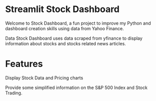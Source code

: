 <h1>Streamlit Stock Dashboard</h1>

Welcome to Stock Dashboard, a fun project to improve my Python and dashboard creation skills using data from Yahoo Finance.

Data
Stock Dashboard uses data scraped from yfinance to display information about stocks and stocks related news articles.

<h1>Features</h1>

<p>Display Stock Data and Pricing charts</p>
<p>Provide some simplified information on the S&P 500 Index and Stock Trading.</p>

